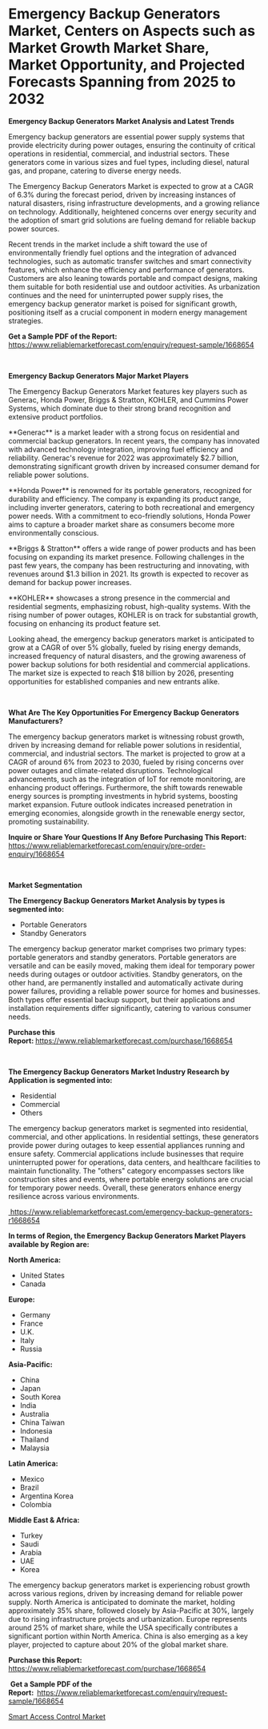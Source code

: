 <p><h1>Emergency Backup Generators Market, Centers on Aspects such as Market Growth Market Share, Market Opportunity, and Projected Forecasts Spanning from 2025 to 2032</h1></p><p><strong>Emergency Backup Generators Market Analysis and Latest Trends</strong></p>
<p><p>Emergency backup generators are essential power supply systems that provide electricity during power outages, ensuring the continuity of critical operations in residential, commercial, and industrial sectors. These generators come in various sizes and fuel types, including diesel, natural gas, and propane, catering to diverse energy needs. </p><p>The Emergency Backup Generators Market is expected to grow at a CAGR of 6.3% during the forecast period, driven by increasing instances of natural disasters, rising infrastructure developments, and a growing reliance on technology. Additionally, heightened concerns over energy security and the adoption of smart grid solutions are fueling demand for reliable backup power sources. </p><p>Recent trends in the market include a shift toward the use of environmentally friendly fuel options and the integration of advanced technologies, such as automatic transfer switches and smart connectivity features, which enhance the efficiency and performance of generators. Customers are also leaning towards portable and compact designs, making them suitable for both residential use and outdoor activities. As urbanization continues and the need for uninterrupted power supply rises, the emergency backup generator market is poised for significant growth, positioning itself as a crucial component in modern energy management strategies.</p></p>
<p><strong>Get a Sample PDF of the Report:&nbsp;</strong> <a href="https://www.reliablemarketforecast.com/enquiry/request-sample/1668654?utm_campaign=1134&utm_medium=2&utm_source=Github&utm_content=ia&utm_term=18022025&utm_id=emergency-backup-generators">https://www.reliablemarketforecast.com/enquiry/request-sample/1668654</a></p>
<p>&nbsp;</p>
<p><strong>Emergency Backup Generators Major Market Players</strong></p>
<p><p>The Emergency Backup Generators Market features key players such as Generac, Honda Power, Briggs & Stratton, KOHLER, and Cummins Power Systems, which dominate due to their strong brand recognition and extensive product portfolios.</p><p>**Generac** is a market leader with a strong focus on residential and commercial backup generators. In recent years, the company has innovated with advanced technology integration, improving fuel efficiency and reliability. Generac's revenue for 2022 was approximately $2.7 billion, demonstrating significant growth driven by increased consumer demand for reliable power solutions.</p><p>**Honda Power** is renowned for its portable generators, recognized for durability and efficiency. The company is expanding its product range, including inverter generators, catering to both recreational and emergency power needs. With a commitment to eco-friendly solutions, Honda Power aims to capture a broader market share as consumers become more environmentally conscious.</p><p>**Briggs & Stratton** offers a wide range of power products and has been focusing on expanding its market presence. Following challenges in the past few years, the company has been restructuring and innovating, with revenues around $1.3 billion in 2021. Its growth is expected to recover as demand for backup power increases.</p><p>**KOHLER** showcases a strong presence in the commercial and residential segments, emphasizing robust, high-quality systems. With the rising number of power outages, KOHLER is on track for substantial growth, focusing on enhancing its product feature set.</p><p>Looking ahead, the emergency backup generators market is anticipated to grow at a CAGR of over 5% globally, fueled by rising energy demands, increased frequency of natural disasters, and the growing awareness of power backup solutions for both residential and commercial applications. The market size is expected to reach $18 billion by 2026, presenting opportunities for established companies and new entrants alike.</p></p>
<p>&nbsp;</p>
<p><strong>What Are The Key Opportunities For Emergency Backup Generators Manufacturers?</strong></p>
<p><p>The emergency backup generators market is witnessing robust growth, driven by increasing demand for reliable power solutions in residential, commercial, and industrial sectors. The market is projected to grow at a CAGR of around 6% from 2023 to 2030, fueled by rising concerns over power outages and climate-related disruptions. Technological advancements, such as the integration of IoT for remote monitoring, are enhancing product offerings. Furthermore, the shift towards renewable energy sources is prompting investments in hybrid systems, boosting market expansion. Future outlook indicates increased penetration in emerging economies, alongside growth in the renewable energy sector, promoting sustainability.</p></p>
<p><strong>Inquire or Share Your Questions If Any Before Purchasing This Report:</strong> <a href="https://www.reliablemarketforecast.com/enquiry/pre-order-enquiry/1668654?utm_campaign=1134&utm_medium=2&utm_source=Github&utm_content=ia&utm_term=18022025&utm_id=emergency-backup-generators">https://www.reliablemarketforecast.com/enquiry/pre-order-enquiry/1668654</a></p>
<p>&nbsp;</p>
<p><strong>Market Segmentation</strong></p>
<p><strong>The Emergency Backup Generators Market Analysis by types is segmented into:</strong></p>
<p><ul><li>Portable Generators</li><li>Standby Generators</li></ul></p>
<p><p>The emergency backup generator market comprises two primary types: portable generators and standby generators. Portable generators are versatile and can be easily moved, making them ideal for temporary power needs during outages or outdoor activities. Standby generators, on the other hand, are permanently installed and automatically activate during power failures, providing a reliable power source for homes and businesses. Both types offer essential backup support, but their applications and installation requirements differ significantly, catering to various consumer needs.</p></p>
<p><strong>Purchase this Report:&nbsp;</strong><a href="https://www.reliablemarketforecast.com/purchase/1668654?utm_campaign=1134&utm_medium=2&utm_source=Github&utm_content=ia&utm_term=18022025&utm_id=emergency-backup-generators">https://www.reliablemarketforecast.com/purchase/1668654</a></p>
<p>&nbsp;</p>
<p><strong>The Emergency Backup Generators Market Industry Research by Application is segmented into:</strong></p>
<p><ul><li>Residential</li><li>Commercial</li><li>Others</li></ul></p>
<p><p>The emergency backup generators market is segmented into residential, commercial, and other applications. In residential settings, these generators provide power during outages to keep essential appliances running and ensure safety. Commercial applications include businesses that require uninterrupted power for operations, data centers, and healthcare facilities to maintain functionality. The "others" category encompasses sectors like construction sites and events, where portable energy solutions are crucial for temporary power needs. Overall, these generators enhance energy resilience across various environments.</p></p>
<p><a href="https://www.reliablemarketforecast.com/emergency-backup-generators-r1668654?utm_campaign=1134&utm_medium=2&utm_source=Github&utm_content=ia&utm_term=18022025&utm_id=emergency-backup-generators">&nbsp;https://www.reliablemarketforecast.com/emergency-backup-generators-r1668654</a></p>
<p><strong>In terms of Region, the Emergency Backup Generators Market Players available by Region are:</strong></p>
<p>
    <p> <strong> North America: </strong>
        <ul>
            <li>United States</li>
            <li>Canada</li>
        </ul>
        </p> 
    <p> <strong> Europe: </strong>
        <ul>
            <li>Germany</li>
            <li>France</li>
            <li>U.K.</li>
            <li>Italy</li>
            <li>Russia</li>
        </ul>
        </p> 
    <p> <strong> Asia-Pacific: </strong>
        <ul>
            <li>China</li>
            <li>Japan</li>
            <li>South Korea</li>
            <li>India</li>
            <li>Australia</li>
            <li>China Taiwan</li>
            <li>Indonesia</li>
            <li>Thailand</li>
            <li>Malaysia</li>
        </ul>
        </p> 
    <p> <strong> Latin America: </strong>
        <ul>
            <li>Mexico</li>
            <li>Brazil</li>
            <li>Argentina Korea</li>
            <li>Colombia</li>
        </ul>
        </p> 
    <p> <strong> Middle East & Africa: </strong>
        <ul>
            <li>Turkey</li>
            <li>Saudi</li>
            <li>Arabia</li>
            <li>UAE</li>
            <li>Korea</li>
        </ul>
    </p>
    </p>
<p><p>The emergency backup generators market is experiencing robust growth across various regions, driven by increasing demand for reliable power supply. North America is anticipated to dominate the market, holding approximately 35% share, followed closely by Asia-Pacific at 30%, largely due to rising infrastructure projects and urbanization. Europe represents around 25% of market share, while the USA specifically contributes a significant portion within North America. China is also emerging as a key player, projected to capture about 20% of the global market share.</p></p>
<p><strong>Purchase this Report: </strong><a href="https://www.reliablemarketforecast.com/purchase/1668654?utm_campaign=1134&utm_medium=2&utm_source=Github&utm_content=ia&utm_term=18022025&utm_id=emergency-backup-generators">https://www.reliablemarketforecast.com/purchase/1668654</a></p>
<p>&nbsp;<strong>Get a Sample PDF of the Report:&nbsp;&nbsp;</strong><a href="https://www.reliablemarketforecast.com/enquiry/request-sample/1668654?utm_campaign=1134&utm_medium=2&utm_source=Github&utm_content=ia&utm_term=18022025&utm_id=emergency-backup-generators">https://www.reliablemarketforecast.com/enquiry/request-sample/1668654</a></p>
<p><strong></strong></p>
<p><p><a href="https://github.com/BryceTownsendr/Market-Research-Report-List-7/blob/main/smart-access-control-market.md?utm_campaign=1134&utm_medium=2&utm_source=Github&utm_content=ia&utm_term=18022025&utm_id=emergency-backup-generators">Smart Access Control Market</a></p></p>